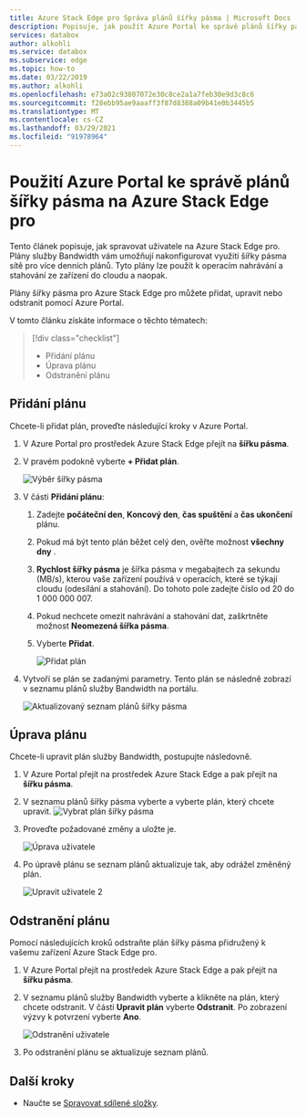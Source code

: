```yaml
---
title: Azure Stack Edge pro Správa plánů šířky pásma | Microsoft Docs
description: Popisuje, jak použít Azure Portal ke správě plánů šířky pásma na vaší Azure Stack Edge pro.
services: databox
author: alkohli
ms.service: databox
ms.subservice: edge
ms.topic: how-to
ms.date: 03/22/2019
ms.author: alkohli
ms.openlocfilehash: e73a02c93807072e30c8ce2a1a7feb30e9d3c8c6
ms.sourcegitcommit: f28ebb95ae9aaaff3f87d8388a09b41e0b3445b5
ms.translationtype: MT
ms.contentlocale: cs-CZ
ms.lasthandoff: 03/29/2021
ms.locfileid: "91978964"
---
```

# <a name="use-the-azure-portal-to-manage-bandwidth-schedules-on-your-azure-stack-edge-pro"></a>Použití Azure Portal ke správě plánů šířky pásma na Azure Stack Edge pro  

Tento článek popisuje, jak spravovat uživatele na Azure Stack Edge pro. Plány služby Bandwidth vám umožňují nakonfigurovat využití šířky pásma sítě pro více denních plánů. Tyto plány lze použít k operacím nahrávání a stahování ze zařízení do cloudu a naopak.

Plány šířky pásma pro Azure Stack Edge pro můžete přidat, upravit nebo odstranit pomocí Azure Portal.

V tomto článku získáte informace o těchto tématech:

> [!div class="checklist"]
> * Přidání plánu
> * Úprava plánu
> * Odstranění plánu


## <a name="add-a-schedule"></a>Přidání plánu

Chcete-li přidat plán, proveďte následující kroky v Azure Portal.

1. V Azure Portal pro prostředek Azure Stack Edge přejít na **šířku pásma**.
2. V pravém podokně vyberte **+ Přidat plán**.

    ![Výběr šířky pásma](media/azure-stack-edge-manage-bandwidth-schedules/add-schedule-1.png)

3. V části **Přidání plánu**: 

   1. Zadejte **počáteční den**, **Koncový den**, **čas spuštění** a **čas ukončení** plánu.
   2. Pokud má být tento plán běžet celý den, ověřte možnost **všechny dny** .
   3. **Rychlost šířky pásma** je šířka pásma v megabajtech za sekundu (MB/s), kterou vaše zařízení používá v operacích, které se týkají cloudu (odesílání a stahování). Do tohoto pole zadejte číslo od 20 do 1 000 000 007.
   4. Pokud nechcete omezit nahrávání a stahování dat, zaškrtněte možnost **Neomezená šířka pásma**.
   5. Vyberte **Přidat**.

      ![Přidat plán](media/azure-stack-edge-manage-bandwidth-schedules/add-schedule-2.png)

3. Vytvoří se plán se zadanými parametry. Tento plán se následně zobrazí v seznamu plánů služby Bandwidth na portálu.

    ![Aktualizovaný seznam plánů šířky pásma](media/azure-stack-edge-manage-bandwidth-schedules/add-schedule-3.png)

## <a name="edit-schedule"></a>Úprava plánu

Chcete-li upravit plán služby Bandwidth, postupujte následovně.

1. V Azure Portal přejít na prostředek Azure Stack Edge a pak přejít na **šířku pásma**. 
2. V seznamu plánů šířky pásma vyberte a vyberte plán, který chcete upravit.
    ![Vybrat plán šířky pásma](media/azure-stack-edge-manage-bandwidth-schedules/modify-schedule-1.png)

3. Proveďte požadované změny a uložte je.

    ![Úprava uživatele](media/azure-stack-edge-manage-bandwidth-schedules/modify-schedule-2.png)

4. Po úpravě plánu se seznam plánů aktualizuje tak, aby odrážel změněný plán.

    ![Upravit uživatele 2](media/azure-stack-edge-manage-bandwidth-schedules/modify-schedule-3.png)


## <a name="delete-a-schedule"></a>Odstranění plánu

Pomocí následujících kroků odstraňte plán šířky pásma přidružený k vašemu zařízení Azure Stack Edge pro.

1. V Azure Portal přejít na prostředek Azure Stack Edge a pak přejít na **šířku pásma**.  

2. V seznamu plánů služby Bandwidth vyberte a klikněte na plán, který chcete odstranit. V části **Upravit plán** vyberte **Odstranit**. Po zobrazení výzvy k potvrzení vyberte **Ano**.

   ![Odstranění uživatele](media/azure-stack-edge-manage-bandwidth-schedules/delete-schedule-2.png)

3. Po odstranění plánu se aktualizuje seznam plánů.


## <a name="next-steps"></a>Další kroky

- Naučte se [Spravovat sdílené složky](azure-stack-edge-manage-shares.md).
